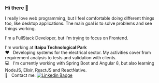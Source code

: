 ### Hi there 👋

I really love web programming, but I feel comfortable doing different things too, like desktop applications. The main goal is to solve problems and see things working.

I'm a FullStack Developer, but I'm trying to focus on Frontend.

I'm working at **Itaipu Technological Park**
<br/> :heart: &nbsp; Developing systems for the electrical sector. My activities cover from requirement analysis to tests and validation with clients.
<br/> :computer: &nbsp; I'm currently working with Spring Boot and Angular 8, but also learning NodeJS, Elixir, ReactJS and ReactNative.
<br/> :email: &nbsp; Contact me: [![Linkedin Badge](https://img.shields.io/badge/-AlannaVanzella-blue?style=flat-square&logo=Linkedin&logoColor=white&link=https://www.linkedin.com/in/alanna-vanzella-b01a50130/)](https://www.linkedin.com/in/alanna-vanzella-b01a50130/) 
